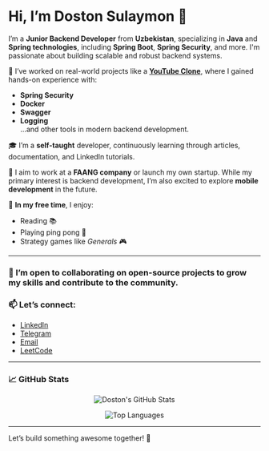 # Hi, I’m Doston Sulaymon 👋

I’m a **Junior Backend Developer** from **Uzbekistan**, specializing in **Java** and **Spring technologies**, including **Spring Boot**, **Spring Security**, and more. I'm passionate about building scalable and robust backend systems.

🚀 I’ve worked on real-world projects like a **[YouTube Clone](https://github.com/dostonbekqosimov/youtube-backend)**, where I gained hands-on experience with:
- **Spring Security**
- **Docker**
- **Swagger**
- **Logging**  
…and other tools in modern backend development.

🎓 I’m a **self-taught** developer, continuously learning through articles, documentation, and LinkedIn tutorials.

🌱 I aim to work at a **FAANG company** or launch my own startup. While my primary interest is backend development, I’m also excited to explore **mobile development** in the future.

🎯 **In my free time**, I enjoy:
- Reading 📚
- Playing ping pong 🏓
- Strategy games like *Generals* 🎮

---

### 🤝 I’m open to collaborating on open-source projects to grow my skills and contribute to the community.

### 📫 Let’s connect:
- [LinkedIn](https://www.linkedin.com/in/doston-sulaymon-7a085a242/)
- [Telegram](https://t.me/dostonsulaymon01)
- [Email](mailto:dostonqosimiy19@gmail.com)
- [LeetCode](https://leetcode.com/u/doston0123/)

---

### 📈 GitHub Stats

<div align="center">

![Doston's GitHub Stats](https://github-readme-stats.vercel.app/api?username=dostonsulaymon&show_icons=true&theme=default&hide_title=true)

![Top Languages](https://github-readme-stats.vercel.app/api/top-langs/?username=dostonsulaymon&layout=compact)

</div>

---

Let’s build something awesome together! 🚀
